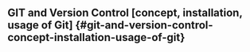## GIT and Version Control [concept, installation, usage of Git] {#git-and-version-control-concept-installation-usage-of-git}